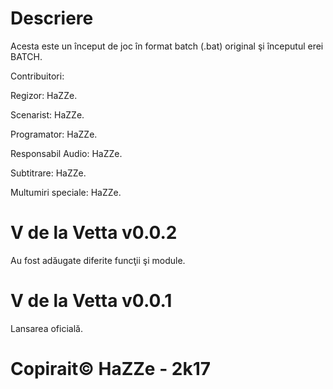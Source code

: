 # Descriere
Acesta este un început de joc în format batch (.bat) original şi începutul erei BATCH.

Contribuitori:

Regizor: HaZZe.

Scenarist: HaZZe.

Programator: HaZZe.

Responsabil Audio: HaZZe.

Subtitrare: HaZZe.

Multumiri speciale: HaZZe.
# V de la Vetta v0.0.2
Au fost adăugate diferite funcţii şi module.

# V de la Vetta v0.0.1
Lansarea oficială.


# Copirait© HaZZe - 2k17
